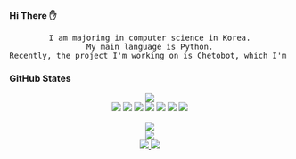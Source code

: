 ### Hi There :hand:  

<div align="center">
<pre>I am majoring in computer science in Korea.
My main language is Python.
Recently, the project I'm working on is Chetobot, which I'm building with Python </pre>
</div>



### GitHub States

<div align="center">
<img src = "https://github-readme-stats.vercel.app/api?username=Cycrypto&show_icons=true&theme=vision-friendly-dark"/>
    <div align="center">
        <img src="https://img.shields.io/badge/Python-3776AB?style=for-the-badge&logo=python&logoColor=white"/>
        <img src="https://img.shields.io/badge/JavaScript-323330?style=for-the-badge&logo=javascript&logoColor=F7DF1E"/>
        <img src="https://img.shields.io/badge/C-00599C?style=for-the-badge&logo=c&logoColor=white"/>
        <img src="https://img.shields.io/badge/Java-ED8B00?style=for-the-badge&logo=java&logoColor=white"/>
        <img src="https://img.shields.io/badge/PHP-777BB4?style=for-the-badge&logo=php&logoColor=white"/>
        <img src="https://img.shields.io/badge/MySQL-00000F?style=for-the-badge&logo=mysql&logoColor=white">
        <img src="  https://img.shields.io/badge/Windows-0078D6?style=for-the-badge&logo=windows&logoColor=white">
    </div>
</div>
<br>

<div align="center">
<a><img src= "http://mazassumnida.wtf/api/v2/generate_badge?boj=jh01love"/></a><br>
<a><img src= "https://github-readme-stats.vercel.app/api/top-langs/?username=Cycrypto&theme=blue-green"></a>
</div>

<div align="center">
<a href="https://hits.seeyoufarm.com">
<img src="https://hits.seeyoufarm.com/api/count/incr/badge.svg?url=https%3A%2F%2Fgithub.com%2FCycrypto%2Fhit-counter&count_bg=%23D4DD12&title_bg=%2379C83D&icon=googleanalytics.svg&icon_color=%23EBE4E4&title=hits&edge_flat=false"/>
</a>
<a> <img src = "https://gpvc.arturio.dev/Cycrypto"/></a>
</div>
